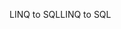 <span data-ttu-id="0d125-101">LINQ to SQL</span><span class="sxs-lookup"><span data-stu-id="0d125-101">LINQ to SQL</span></span>